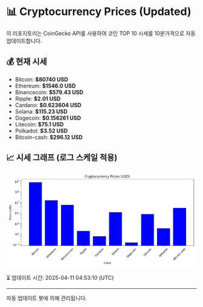 
# 📊 Cryptocurrency Prices (Updated)

이 리포지토리는 CoinGecko API를 사용하여 코인 TOP 10 시세를 10분가격으로 자동 업데이트합니다.

## 💰 현재 시세
- Bitcoin: **$80740 USD**
- Ethereum: **$1546.0 USD**
- Binancecoin: **$579.43 USD**
- Ripple: **$2.01 USD**
- Cardano: **$0.623604 USD**
- Solana: **$115.23 USD**
- Dogecoin: **$0.156261 USD**
- Litecoin: **$75.1 USD**
- Polkadot: **$3.52 USD**
- Bitcoin-cash: **$296.12 USD**

## 📈 시세 그래프 (로그 스케일 적용)
![Crypto Prices](crypto_prices.png)

⏳ 업데이트 시간: 2025-04-11 04:53:10 (UTC)

---
자동 업데이트 봇에 의해 관리됩니다.
